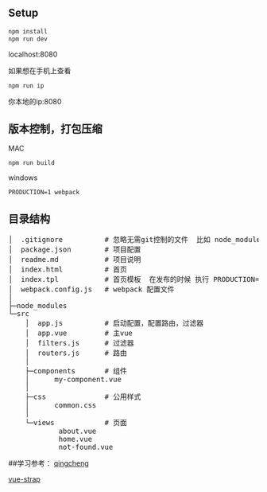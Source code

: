 ## Setup
``` bash
npm install
npm run dev
```
localhost:8080

如果想在手机上查看

```
npm run ip
```
你本地的ip:8080

## 版本控制，打包压缩
MAC

```
npm run build
```

windows

```
PRODUCTION=1 webpack
```

## 目录结构
<pre>
│  .gitignore          # 忽略无需git控制的文件  比如 node_modules
│  package.json        # 项目配置
│  readme.md           # 项目说明
│  index.html          # 首页
│  index.tpl           # 首页模板  在发布的时候 执行 PRODUCTION=1 webpack 会生成一个d.html并注入脚本，样式，达到版本控制的目的
│  webpack.config.js   # webpack 配置文件
│
├─node_modules
└─src
    │  app.js          # 启动配置，配置路由，过滤器
    │  app.vue         # 主vue
    │  filters.js      # 过滤器
    │  routers.js      # 路由
    │
    ├─components       # 组件
    │      my-component.vue
    │
    ├─css              # 公用样式
    │      common.css
    │
    └─views            # 页面
            about.vue
            home.vue
            not-found.vue
</pre>

##学习参考：
[qingcheng](https://github.com/zerqu/qingcheng)

[vue-strap](https://github.com/yuche/vue-strap)

